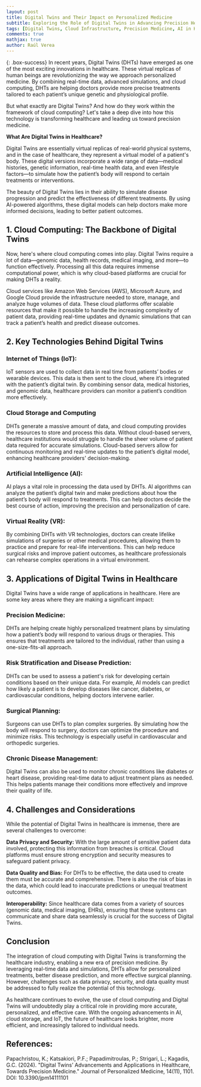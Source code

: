```yaml
---
layout: post
title: Digital Twins and Their Impact on Personalized Medicine
subtitle: Exploring the Role of Digital Twins in Advancing Precision Healthcare
tags: [Digital Twins, Cloud Infrastructure, Precision Medicine, AI in Healthcare]
comments: true
mathjax: true
author: Raúl Verea
---
```


{: .box-success}
In recent years, Digital Twins (DHTs) have emerged as one of the most exciting innovations in healthcare. These virtual replicas of human beings are revolutionizing the way we approach personalized medicine. By combining real-time data, advanced simulations, and cloud computing, DHTs are helping doctors provide more precise treatments tailored to each patient’s unique genetic and physiological profile.

But what exactly are Digital Twins? And how do they work within the framework of cloud computing? Let's take a deep dive into how this technology is transforming healthcare and leading us toward precision medicine.

**What Are Digital Twins in Healthcare?**

Digital Twins are essentially virtual replicas of real-world physical systems, and in the case of healthcare, they represent a virtual model of a patient's body. These digital versions incorporate a wide range of data—medical histories, genetic information, real-time health data, and even lifestyle factors—to simulate how the patient’s body will respond to certain treatments or interventions.

The beauty of Digital Twins lies in their ability to simulate disease progression and predict the effectiveness of different treatments. By using AI-powered algorithms, these digital models can help doctors make more informed decisions, leading to better patient outcomes.

## 1. **Cloud Computing: The Backbone of Digital Twins**

Now, here's where cloud computing comes into play. Digital Twins require a lot of data—genomic data, health records, medical imaging, and more—to function effectively. Processing all this data requires immense computational power, which is why cloud-based platforms are crucial for making DHTs a reality.

Cloud services like Amazon Web Services (AWS), Microsoft Azure, and Google Cloud provide the infrastructure needed to store, manage, and analyze huge volumes of data. These cloud platforms offer scalable resources that make it possible to handle the increasing complexity of patient data, providing real-time updates and dynamic simulations that can track a patient’s health and predict disease outcomes.

## 2. **Key Technologies Behind Digital Twins**

### Internet of Things (IoT):
IoT sensors are used to collect data in real time from patients’ bodies or wearable devices. This data is then sent to the cloud, where it’s integrated with the patient’s digital twin. By combining sensor data, medical histories, and genomic data, healthcare providers can monitor a patient’s condition more effectively.

### Cloud Storage and Computing
DHTs generate a massive amount of data, and cloud computing provides the resources to store and process this data. Without cloud-based servers, healthcare institutions would struggle to handle the sheer volume of patient data required for accurate simulations. Cloud-based servers allow for continuous monitoring and real-time updates to the patient’s digital model, enhancing healthcare providers' decision-making.

### Artificial Intelligence (AI):
AI plays a vital role in processing the data used by DHTs. AI algorithms can analyze the patient’s digital twin and make predictions about how the patient’s body will respond to treatments. This can help doctors decide the best course of action, improving the precision and personalization of care.

### Virtual Reality (VR):
By combining DHTs with VR technologies, doctors can create lifelike simulations of surgeries or other medical procedures, allowing them to practice and prepare for real-life interventions. This can help reduce surgical risks and improve patient outcomes, as healthcare professionals can rehearse complex operations in a virtual environment.

## 3. **Applications of Digital Twins in Healthcare**

Digital Twins have a wide range of applications in healthcare. Here are some key areas where they are making a significant impact:

### Precision Medicine:
 DHTs are helping create highly personalized treatment plans by simulating how a patient’s body will respond to various drugs or therapies. This ensures that treatments are tailored to the individual, rather than using a one-size-fits-all approach.

### Risk Stratification and Disease Prediction:
 DHTs can be used to assess a patient's risk for developing certain conditions based on their unique data. For example, AI models can predict how likely a patient is to develop diseases like cancer, diabetes, or cardiovascular conditions, helping doctors intervene earlier.

### Surgical Planning:
 Surgeons can use DHTs to plan complex surgeries. By simulating how the body will respond to surgery, doctors can optimize the procedure and minimize risks. This technology is especially useful in cardiovascular and orthopedic surgeries.

### Chronic Disease Management:
 Digital Twins can also be used to monitor chronic conditions like diabetes or heart disease, providing real-time data to adjust treatment plans as needed. This helps patients manage their conditions more effectively and improve their quality of life.

## 4. **Challenges and Considerations**

While the potential of Digital Twins in healthcare is immense, there are several challenges to overcome:

**Data Privacy and Security:** With the large amount of sensitive patient data involved, protecting this information from breaches is critical. Cloud platforms must ensure strong encryption and security measures to safeguard patient privacy.

**Data Quality and Bias:** For DHTs to be effective, the data used to create them must be accurate and comprehensive. There is also the risk of bias in the data, which could lead to inaccurate predictions or unequal treatment outcomes.

**Interoperability:** Since healthcare data comes from a variety of sources (genomic data, medical imaging, EHRs), ensuring that these systems can communicate and share data seamlessly is crucial for the success of Digital Twins.


## Conclusion

The integration of cloud computing with Digital Twins is transforming the healthcare industry, enabling a new era of precision medicine. By leveraging real-time data and simulations, DHTs allow for personalized treatments, better disease prediction, and more effective surgical planning. However, challenges such as data privacy, security, and data quality must be addressed to fully realize the potential of this technology.

As healthcare continues to evolve, the use of cloud computing and Digital Twins will undoubtedly play a critical role in providing more accurate, personalized, and effective care. With the ongoing advancements in AI, cloud storage, and IoT, the future of healthcare looks brighter, more efficient, and increasingly tailored to individual needs.

## References:

Papachristou, K.; Katsakiori, P.F.; Papadimitroulas, P.; Strigari, L.; Kagadis, G.C. (2024). "Digital Twins’ Advancements and Applications in Healthcare, Towards Precision Medicine." Journal of Personalized Medicine, 14(11), 1101. DOI: 10.3390/jpm14111101

